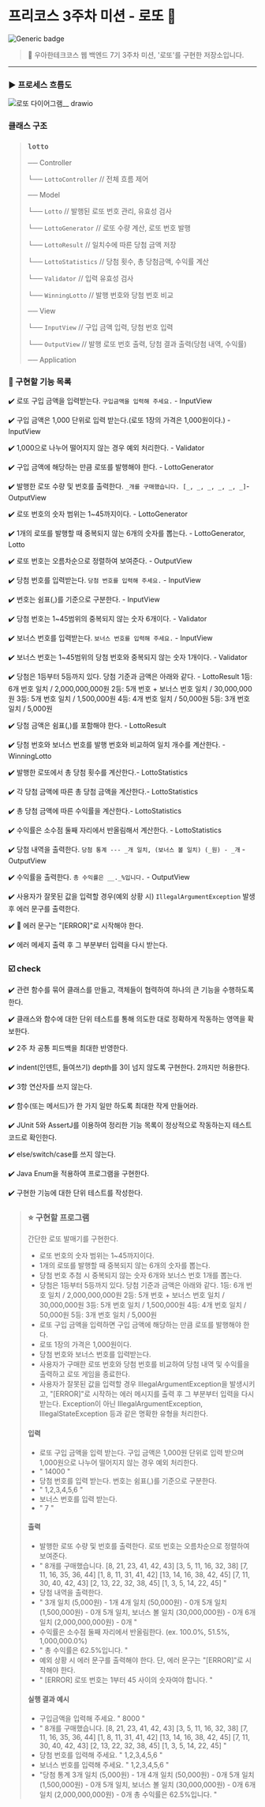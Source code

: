# 프리코스 3주차 미션 - 로또 🎱


![Generic badge](https://img.shields.io/badge/precourse-week3-green.svg)




> 🔑 우아한테크코스 웹 백엔드 7기 3주차 미션, '로또'를 구현한 저장소입니다.

---

### ▶️ 프로세스 흐름도
![로또 다이어그램__ drawio](https://github.com/user-attachments/assets/e783dbc1-8999-497c-821d-7e3d4b1904ab)

### 클래스 구조
> ### `lotto`
> 
> ── Controller
> 
> └── `LottoController`   // 전체 흐름 제어
> 
> ── Model
> 
> └── `Lotto`           // 발행된 로또 번호 관리, 유효성 검사
> 
> └── `LottoGenerator`      // 로또 수량 계산, 로또 번호 발행
> 
> └── `LottoResult`     // 일치수에 따른 당첨 금액 저장
> 
> └── `LottoStatistics`     // 당첨 횟수, 총 당첨금액, 수익률 계산
> 
> └── `Validator`      // 입력 유효성 검사
> 
> └── `WinningLotto`      // 발행 번호와 당첨 번호 비교
> 
> ── View
> 
> └── `InputView`        // 구입 금액 입력, 당첨 번호 입력
> 
> └── `OutputView`       // 발행 로또 번호 출력, 당첨 결과 출력(당첨 내역, 수익률)
> 
> ── Application
> 
### 📝 구현할 기능 목록

✔️ 로또 구입 금액을 입력받는다. `구입금액을 입력해 주세요.` - InputView 

✔️ 구입 금액은 1,000 단위로 입력 받는다.(로또 1장의 가격은 1,000원이다.) - InputView 

✔️ 1,000으로 나누어 떨어지지 않는 경우 예외 처리한다. - Validator

✔️ 구입 금액에 해당하는 만큼 로또를 발행해야 한다. - LottoGenerator

✔️ 발행한 로또 수량 및 번호를 출력한다. `_개를 구매했습니다. [_, _, _, _, _, _]`- OutputView 

✔️ 로또 번호의 숫자 범위는 1~45까지이다. - LottoGenerator

✔️ 1개의 로또를 발행할 때 중복되지 않는 6개의 숫자를 뽑는다. - LottoGenerator, Lotto

✔️ 로또 번호는 오름차순으로 정렬하여 보여준다. - OutputView 

✔️ 당첨 번호를 입력받는다. `당첨 번호를 입력해 주세요.` - InputView

✔️ 번호는 쉼표(,)를 기준으로 구분한다. - InputView

✔️ 당첨 번호는 1~45범위의 중복되지 않는 숫자 6개이다. - Validator

✔️ 보너스 번호를 입력받는다. `보너스 번호를 입력해 주세요.` - InputView

✔️ 보너스 번호는 1~45범위의 당첨 번호와 중복되지 않는 숫자 1개이다. - Validator

✔️ 당첨은 1등부터 5등까지 있다. 당첨 기준과 금액은 아래와 같다. - LottoResult
1등: 6개 번호 일치 / 2,000,000,000원
2등: 5개 번호 + 보너스 번호 일치 / 30,000,000원
3등: 5개 번호 일치 / 1,500,000원
4등: 4개 번호 일치 / 50,000원
5등: 3개 번호 일치 / 5,000원

✔️ 당첨 금액은 쉼표(,)를 포함해야 한다. - LottoResult

✔️ 당첨 번호와 보너스 번호를 발행 번호와 비교하여 일치 개수를 계산한다. - WinningLotto

✔️ 발행한 로또에서 총 당첨 횟수를 계산한다.- LottoStatistics

✔️ 각 당첨 금액에 따른 총 당첨 금액을 계산한다.- LottoStatistics

✔️ 총 당첨 금액에 따른 수익률을 계산한다.- LottoStatistics

✔️ 수익률은 소수점 둘째 자리에서 반올림해서 계산한다. - LottoStatistics

✔️ 당첨 내역을 출력한다. `당첨 통계 --- _개 일치, (보너스 볼 일치) (_원) - _개` - OutputView

✔️ 수익률을 출력한다. `총 수익률은 __._%입니다.` - OutputView

✔️ 사용자가 잘못된 값을 입력할 경우(예외 상황 시) `IllegalArgumentException` 발생 후 에러 문구를 출력한다.

✔️ 🔧 에러 문구는 "[ERROR]"로 시작해야 한다.

✔️ 에러 메세지 출력 후 그 부분부터 입력을 다시 받는다.


### ☑️ check
✔️ 관련 함수를 묶어 클래스를 만들고, 객체들이 협력하여 하나의 큰 기능을 수행하도록 한다.

✔️ 클래스와 함수에 대한 단위 테스트를 통해 의도한 대로 정확하게 작동하는 영역을 확보한다.

✔️ 2주 차 공통 피드백을 최대한 반영한다.

✔️ indent(인덴트, 들여쓰기) depth를 3이 넘지 않도록 구현한다. 2까지만 허용한다.

✔️ 3항 연산자를 쓰지 않는다.

✔️ 함수(또는 메서드)가 한 가지 일만 하도록 최대한 작게 만들어라.

✔️ JUnit 5와 AssertJ를 이용하여 정리한 기능 목록이 정상적으로 작동하는지 테스트 코드로 확인한다.

✔️ else/switch/case를 쓰지 않는다.

✔️ Java Enum을 적용하여 프로그램을 구현한다.

✔️ 구현한 기능에 대한 단위 테스트를 작성한다.




> ### ⭐ 구현할 프로그램
> 간단한 로또 발매기를 구현한다.
> - 로또 번호의 숫자 범위는 1~45까지이다.
> - 1개의 로또를 발행할 때 중복되지 않는 6개의 숫자를 뽑는다.
> - 당첨 번호 추첨 시 중복되지 않는 숫자 6개와 보너스 번호 1개를 뽑는다.
> - 당첨은 1등부터 5등까지 있다. 당첨 기준과 금액은 아래와 같다.
1등: 6개 번호 일치 / 2,000,000,000원
2등: 5개 번호 + 보너스 번호 일치 / 30,000,000원
3등: 5개 번호 일치 / 1,500,000원
4등: 4개 번호 일치 / 50,000원
5등: 3개 번호 일치 / 5,000원
> - 로또 구입 금액을 입력하면 구입 금액에 해당하는 만큼 로또를 발행해야 한다.
> - 로또 1장의 가격은 1,000원이다.
> - 당첨 번호와 보너스 번호를 입력받는다.
> - 사용자가 구매한 로또 번호와 당첨 번호를 비교하여 당첨 내역 및 수익률을 출력하고 로또 게임을 종료한다.
> - 사용자가 잘못된 값을 입력할 경우 IllegalArgumentException을 발생시키고, "[ERROR]"로 시작하는 에러 메시지를 출력 후 그 부분부터 입력을 다시 받는다.
Exception이 아닌 IllegalArgumentException, IllegalStateException 등과 같은 명확한 유형을 처리한다.
> #### 입력
> - 로또 구입 금액을 입력 받는다. 구입 금액은 1,000원 단위로 입력 받으며 1,000원으로 나누어 떨어지지 않는 경우 예외 처리한다.
> - " 14000 "
> - 당첨 번호를 입력 받는다. 번호는 쉼표(,)를 기준으로 구분한다.
> - " 1,2,3,4,5,6 "
> - 보너스 번호를 입력 받는다.
> - " 7 "
> #### 출력
> - 발행한 로또 수량 및 번호를 출력한다. 로또 번호는 오름차순으로 정렬하여 보여준다.
> - " 8개를 구매했습니다.
    [8, 21, 23, 41, 42, 43]
    [3, 5, 11, 16, 32, 38]
    [7, 11, 16, 35, 36, 44]
    [1, 8, 11, 31, 41, 42]
    [13, 14, 16, 38, 42, 45]
    [7, 11, 30, 40, 42, 43]
    [2, 13, 22, 32, 38, 45]
    [1, 3, 5, 14, 22, 45]  "
> - 당첨 내역을 출력한다.
> - " 3개 일치 (5,000원) - 1개
    4개 일치 (50,000원) - 0개
    5개 일치 (1,500,000원) - 0개
    5개 일치, 보너스 볼 일치 (30,000,000원) - 0개
    6개 일치 (2,000,000,000원) - 0개 "
> - 수익률은 소수점 둘째 자리에서 반올림한다. (ex. 100.0%, 51.5%, 1,000,000.0%)
> - " 총 수익률은 62.5%입니다. "
> - 예외 상황 시 에러 문구를 출력해야 한다. 단, 에러 문구는 "[ERROR]"로 시작해야 한다.
> - " [ERROR] 로또 번호는 1부터 45 사이의 숫자여야 합니다. "
> #### 실행 결과 예시
> - 구입금액을 입력해 주세요.
    " 8000 "
> - " 8개를 구매했습니다.
    [8, 21, 23, 41, 42, 43]
    [3, 5, 11, 16, 32, 38]
    [7, 11, 16, 35, 36, 44]
    [1, 8, 11, 31, 41, 42]
    [13, 14, 16, 38, 42, 45]
    [7, 11, 30, 40, 42, 43]
    [2, 13, 22, 32, 38, 45]
    [1, 3, 5, 14, 22, 45] "
> - 당첨 번호를 입력해 주세요.
    " 1,2,3,4,5,6 "
> - 보너스 번호를 입력해 주세요.
    " 1,2,3,4,5,6 "
> - "당첨 통계
3개 일치 (5,000원) - 1개
4개 일치 (50,000원) - 0개
5개 일치 (1,500,000원) - 0개
5개 일치, 보너스 볼 일치 (30,000,000원) - 0개
6개 일치 (2,000,000,000원) - 0개
총 수익률은 62.5%입니다. "





